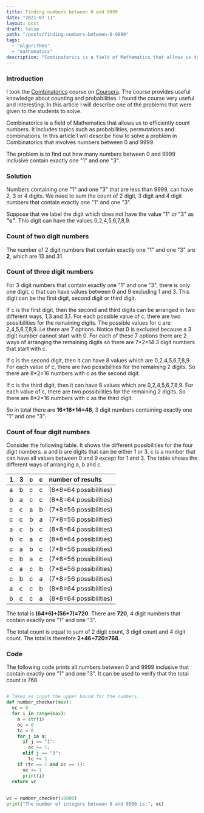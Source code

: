 ```yaml
---
title: Finding numbers between 0 and 9999
date: "2021-07-11"
layout: post
draft: false
path: "/posts/finding-numbers-between-0-9999"
tags:
  - "algorithms"
  - "mathematics" 
description: "Combinatorics is a field of Mathematics that allows us to efficiently count numbers. It includes topics such as probabilities, permutations and combinations. In this article I will describe how to solve a problem in Combinatorics that involves numbers between 0 and 9999."
---
```


### Introduction

I took the [Combinatorics](https://www.coursera.org/learn/combinatorics) course on [Coursera](https://www.coursera.org/). The course provides useful knowledge about counting and probabilities. I found the course very useful and interesting. In this article I will describe one of the problems that were given to the students to solve.

Combinatorics is a field of Mathematics that allows us to efficiently count numbers. It includes topics such as probabilities, permutations and combinations. In this article I will describe how to solve a problem in Combinatorics that involves numbers between 0 and 9999.

The problem is to find out how many numbers between 0 and 9999 inclusive contain exactly one "1" and one "3".

### Solution

Numbers containing one "1" and one "3" that are less than 9999, can have 2, 3 or 4 digits. We need to sum the count of 2 digit, 3 digit and 4 digit numbers that contain exactly one "1" and one "3".

Suppose that we label the digit which does not have the value "1" or "3" as **"c"**. This digit can have the values 0,2,4,5,6,7,8,9.

### Count of two digit numbers

The number of 2 digit numbers that contain exactly one "1" and one "3" are **2**, which are 13 and 31.

### Count of three digit numbers

For 3 digit numbers that contain exactly one "1" and one "3", there is only one digit, c that can have values between 0 and 9 excluding 1 and 3. This digit can be the first digit, second digit or third digit.

If c is the first digit, then the second and third digits can be arranged in two different ways, 1,3 and 3,1. For each possible value of c, there are two possibilities for the remaining digits. The possible values for c are 2,4,5,6,7,8,9. i.e there are 7 options. Notice that 0 is excluded because a 3 digit number cannot start with 0. For each of these 7 options there are 2 ways of arranging the remaining digits so there are 7*2=14 3 digit numbers that start with c.

If c is the second digit, then it can have 8 values which are 0,2,4,5,6,7,8,9. For each value of c, there are two possibilities for the remaining 2 digits. So there are 8*2=16 numbers with c as the second digit.

If c is the third digit, then it can have 8 values which are 0,2,4,5,6,7,8,9. For each value of c, there are two possibilities for the remaining 2 digits. So there are 8*2=16 numbers with c as the third digit.

So in total there are **16+16+14=46**, 3 digit numbers containing exactly one "1" and one "3".

### Count of four digit numbers

Consider the following table. It shows the different possibilities for the four digit numbers. a and b are digits that can be either 1 or 3. c is a number that can have all values between 0 and 9 except for 1 and 3. The table shows the different ways of arranging a, b and c.

| 1 | 3 | c | c | number of results |
| :--- | :--- | :--- | :--- | :---------------------- |
| a | b | c | c | (8*8=64 possibilities) |
| b | a | c | c | (8*8=64 possibilities) |
| c | c | a | b | (7*8=56 possibilities) |
| c | c | b | a | (7*8=56 possibilities) |
| a | c | b | c | (8*8=64 possibilities) |
| b | c | a | c | (8*8=64 possibilities) |
| c | a | b | c | (7*8=56 possibilities) |
| c | b | a | c | (7*8=56 possibilities) |
| c | a | c | b | (7*8=56 possibilities) |
| c | b | c | a | (7*8=56 possibilities) |
| a | c | c | b | (8*8=64 possibilities) |
| b | c | c | a | (8*8=64 possibilities) |

The total is **(64\*6)+(56\*7)=720**. There are **720**, 4 digit numbers that contain exactly one "1" and one "3".

The total count is equal to sum of 2 digit count, 3 digit count and 4 digit count. The total is therefore **2+46+720=768**.

### Code

The following code prints all numbers between 0 and 9999 inclusive that contain exactly one "1" and one "3". It can be used to verify that the total count is 768.

```python

# Takes as input the upper bound for the numbers.
def number_checker(max):
  vc = 0
  for i in range(max):
    a = str(i)
    oc = 0
    tc = 0
    for j in a:
      if j == "1":
        oc += 1;
      elif j == "3":
        tc += 1
    if (tc == 1 and oc == 1):
      vc += 1
      print(i)
  return vc
  
      
vc = number_checker(10000)
print("The number of integers between 0 and 9999 is:", vc)
```
